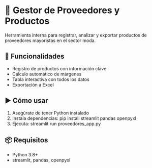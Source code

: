 # 🧵 Gestor de Proveedores y Productos

Herramienta interna para registrar, analizar y exportar productos de proveedores mayoristas en el sector moda.

## 🚀 Funcionalidades
- Registro de productos con información clave
- Cálculo automático de márgenes
- Tabla interactiva con todos los datos
- Exportación a Excel

## ▶️ Cómo usar
1. Asegúrate de tener Python instalado
2. Instala dependencias:
   pip install streamlit pandas openpyxl
3. Ejecuta:
   streamlit run proveedores_app.py

## 📦 Requisitos
- Python 3.8+
- streamlit, pandas, openpyxl
